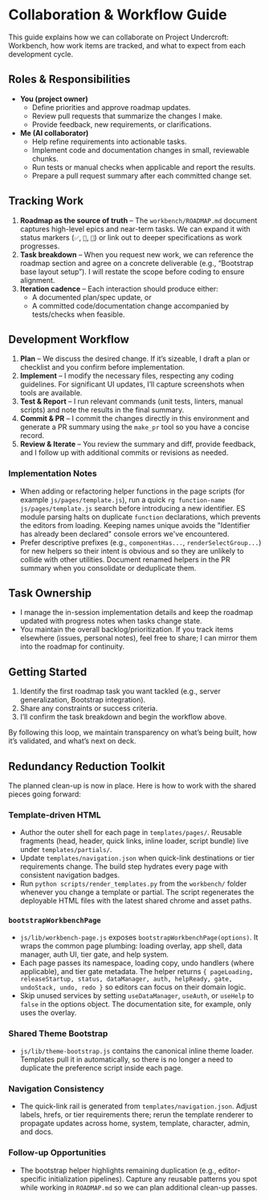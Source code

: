 # Collaboration & Workflow Guide

This guide explains how we can collaborate on Project Undercroft: Workbench, how work items are tracked, and what to expect from each development cycle.

## Roles & Responsibilities

- **You (project owner)**
  - Define priorities and approve roadmap updates.
  - Review pull requests that summarize the changes I make.
  - Provide feedback, new requirements, or clarifications.
- **Me (AI collaborator)**
  - Help refine requirements into actionable tasks.
  - Implement code and documentation changes in small, reviewable chunks.
  - Run tests or manual checks when applicable and report the results.
  - Prepare a pull request summary after each committed change set.

## Tracking Work

1. **Roadmap as the source of truth** – The `workbench/ROADMAP.md` document captures high-level epics and near-term tasks. We can expand it with status markers (`✅`, `🚧`, `📝`) or link out to deeper specifications as work progresses.
2. **Task breakdown** – When you request new work, we can reference the roadmap section and agree on a concrete deliverable (e.g., “Bootstrap base layout setup”). I will restate the scope before coding to ensure alignment.
3. **Iteration cadence** – Each interaction should produce either:
   - A documented plan/spec update, or
   - A committed code/documentation change accompanied by tests/checks when feasible.

## Development Workflow

1. **Plan** – We discuss the desired change. If it’s sizeable, I draft a plan or checklist and you confirm before implementation.
2. **Implement** – I modify the necessary files, respecting any coding guidelines. For significant UI updates, I’ll capture screenshots when tools are available.
3. **Test & Report** – I run relevant commands (unit tests, linters, manual scripts) and note the results in the final summary.
4. **Commit & PR** – I commit the changes directly in this environment and generate a PR summary using the `make_pr` tool so you have a concise record.
5. **Review & Iterate** – You review the summary and diff, provide feedback, and I follow up with additional commits or revisions as needed.

### Implementation Notes

- When adding or refactoring helper functions in the page scripts (for example `js/pages/template.js`), run a quick `rg function-name js/pages/template.js` search before introducing a new identifier. ES module parsing halts on duplicate `function` declarations, which prevents the editors from loading. Keeping names unique avoids the "Identifier has already been declared" console errors we've encountered.
- Prefer descriptive prefixes (e.g., `componentHas...`, `renderSelectGroup...`) for new helpers so their intent is obvious and so they are unlikely to collide with other utilities. Document renamed helpers in the PR summary when you consolidate or deduplicate them.

## Task Ownership

- I manage the in-session implementation details and keep the roadmap updated with progress notes when tasks change state.
- You maintain the overall backlog/prioritization. If you track items elsewhere (issues, personal notes), feel free to share; I can mirror them into the roadmap for continuity.

## Getting Started

1. Identify the first roadmap task you want tackled (e.g., server generalization, Bootstrap integration).
2. Share any constraints or success criteria.
3. I’ll confirm the task breakdown and begin the workflow above.

By following this loop, we maintain transparency on what’s being built, how it’s validated, and what’s next on deck.

## Redundancy Reduction Toolkit

The planned clean-up is now in place. Here is how to work with the shared pieces going forward:

### Template-driven HTML
- Author the outer shell for each page in `templates/pages/`. Reusable fragments (head, header, quick links, inline loader, script bundle) live under `templates/partials/`.
- Update `templates/navigation.json` when quick-link destinations or tier requirements change. The build step hydrates every page with consistent navigation badges.
- Run `python scripts/render_templates.py` from the `workbench/` folder whenever you change a template or partial. The script regenerates the deployable HTML files with the latest shared chrome and asset paths.

### `bootstrapWorkbenchPage`
- `js/lib/workbench-page.js` exposes `bootstrapWorkbenchPage(options)`. It wraps the common page plumbing: loading overlay, app shell, data manager, auth UI, tier gate, and help system.
- Each page passes its namespace, loading copy, undo handlers (where applicable), and tier gate metadata. The helper returns `{ pageLoading, releaseStartup, status, dataManager, auth, helpReady, gate, undoStack, undo, redo }` so editors can focus on their domain logic.
- Skip unused services by setting `useDataManager`, `useAuth`, or `useHelp` to `false` in the options object. The documentation site, for example, only uses the overlay.

### Shared Theme Bootstrap
- `js/lib/theme-bootstrap.js` contains the canonical inline theme loader. Templates pull it in automatically, so there is no longer a need to duplicate the preference script inside each page.

### Navigation Consistency
- The quick-link rail is generated from `templates/navigation.json`. Adjust labels, hrefs, or tier requirements there; rerun the template renderer to propagate updates across home, system, template, character, admin, and docs.

### Follow-up Opportunities
- The bootstrap helper highlights remaining duplication (e.g., editor-specific initialization pipelines). Capture any reusable patterns you spot while working in `ROADMAP.md` so we can plan additional clean-up passes.

